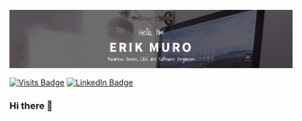 [![Erik Muro's GitHub Banner](./banner.png)](http://erikmuro.com)

[![Visits Badge](https://badges.pufler.dev/visits/emuro2/emuro2)](http://erikmuro.com)
[![LinkedIn Badge](https://img.shields.io/badge/LinkedIn-Profile-informational?style=flat&logo=linkedin&logoColor=white&color=0D76A8)](https://www.linkedin.com/in/erik-muro-72b3636b)


### Hi there 👋

